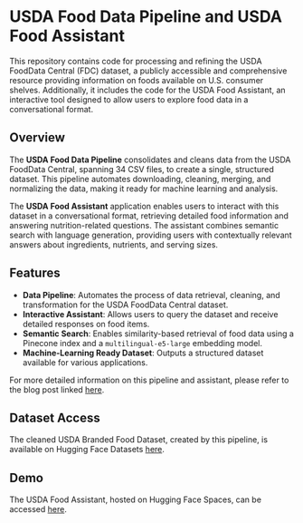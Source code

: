 # USDA Food Data Pipeline and USDA Food Assistant

This repository contains code for processing and refining the USDA FoodData Central (FDC) dataset, a publicly accessible and comprehensive resource providing information on foods available on U.S. consumer shelves. Additionally, it includes the code for the USDA Food Assistant, an interactive tool designed to allow users to explore food data in a conversational format.

## Overview

The **USDA Food Data Pipeline** consolidates and cleans data from the USDA FoodData Central, spanning 34 CSV files, to create a single, structured dataset. This pipeline automates downloading, cleaning, merging, and normalizing the data, making it ready for machine learning and analysis.

The **USDA Food Assistant** application enables users to interact with this dataset in a conversational format, retrieving detailed food information and answering nutrition-related questions. The assistant combines semantic search with language generation, providing users with contextually relevant answers about ingredients, nutrients, and serving sizes.

## Features

- **Data Pipeline**: Automates the process of data retrieval, cleaning, and transformation for the USDA FoodData Central dataset.
- **Interactive Assistant**: Allows users to query the dataset and receive detailed responses on food items.
- **Semantic Search**: Enables similarity-based retrieval of food data using a Pinecone index and a `multilingual-e5-large` embedding model.
- **Machine-Learning Ready Dataset**: Outputs a structured dataset available for various applications.

For more detailed information on this pipeline and assistant, please refer to the blog post linked [here](https://jacktol.net/posts/building_a_data_pipeline_for_usda_fooddata_central/).

## Dataset Access

The cleaned USDA Branded Food Dataset, created by this pipeline, is available on Hugging Face Datasets [here](https://huggingface.co/datasets/jacktol/usda_branded_food_data). 

## Demo

The USDA Food Assistant, hosted on Hugging Face Spaces, can be accessed [here](https://huggingface.co/spaces/jacktol/usda-food-assistant).
